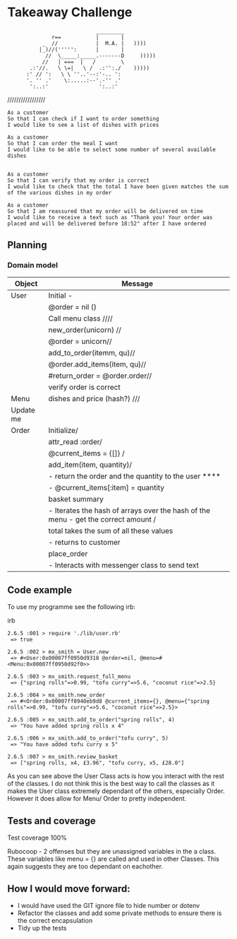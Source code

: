 # Takeaway Challenge

```
                            _________
              r==           |       |
           _  //            |  M.A. |   ))))
          |_)//(''''':      |       |
            //  \_____:_____.-------D     )))))
           //   | ===  |   /        \
       .:'//.   \ \=|   \ /  .:'':./    )))))
      :' // ':   \ \ ''..'--:'-.. ':
      '. '' .'    \:.....:--'.-'' .'
       ':..:'                ':..:'

 ```


/////////////////

```
As a customer
So that I can check if I want to order something
I would like to see a list of dishes with prices

As a customer
So that I can order the meal I want
I would like to be able to select some number of several available dishes


As a customer
So that I can verify that my order is correct
I would like to check that the total I have been given matches the sum of the various dishes in my order

As a customer
So that I am reassured that my order will be delivered on time
I would like to receive a text such as "Thank you! Your order was placed and will be delivered before 18:52" after I have ordered
```

## Planning 

### Domain model

Object    | Message 
|---------|---------
|User     | Initial - 
|         |    @order = nil ()
|         |  Call menu class //// 
|         |  new_order(unicorn) //
|         | @order = unicorn//
|         | add_to_order(itemm, qu)//
|         |@order.add_items(item, qu)//
|         |  #return_order = @order.order//
|         |  verify order is correct 
|Menu      | dishes and price (hash?) /// 
|            Update me
|Order     | Initialize/
||            attr_read :order/
|        | @current_items = {[]} /          
|        | add_item(item, quantity)/
||                     - return the order and the quantity to the user ****
||                   - @current_items[:item] = quantity 
|   | basket summary 
||                - Iterates the hash of arrays over the hash of the menu - get the correct amount /              
|| total takes the sum of all these values 
||             - returns to customer 
|| place_order 
||- Interacts with messenger class to send text

## Code example 

To use my programme see the following irb:

irb
```
2.6.5 :001 > require './lib/user.rb'
 => true 

2.6.5 :002 > mx_smith = User.new
 => #<User:0x00007ff0950d9318 @order=nil, @menu=#<Menu:0x00007ff0950d92f0>> 

2.6.5 :003 > mx_smith.request_full_menu
 => {"spring rolls"=>0.99, "tofu curry"=>5.6, "coconut rice"=>2.5} 

2.6.5 :004 > mx_smith.new_order
 => #<Order:0x00007ff0940eb9d8 @current_items={}, @menu={"spring rolls"=>0.99, "tofu curry"=>5.6, "coconut rice"=>2.5}> 

2.6.5 :005 > mx_smith.add_to_order("spring rolls", 4)
 => "You have added spring rolls x 4" 

2.6.5 :006 > mx_smith.add_to_order("tofu curry", 5)
 => "You have added tofu curry x 5" 

2.6.5 :007 > mx_smith.review_basket
 => ["spring rolls, x4, £3.96", "tofu curry, x5, £28.0"] 

```

As you can see above the User Class acts is how you interact with the rest of the classes. I do not think this is the best way to call the classes as it makes the User class extremely dependant of the others, especially Order. However it does allow for Menu/ Order to pretty independent.

## Tests and coverage

Test coverage 100%

Rubocoop - 2 offenses but they are unassigned variables in the a class. These variables like menu = {} are called and used in other Classes. This again suggests they are too dependant on eachother. 

## How I would move forward: 
- I would have used the GIT ignore file to hide number or dotenv
- Refactor the classes and add some private methods to ensure there is the correct encapsulation
- Tidy up the tests





